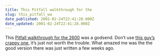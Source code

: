 ```yaml
---
title: This Pitfall walkthrough for the
slug: this_pitfall_wa
date_published: 2001-02-24T22:41:28.000Z
date_updated: 2001-02-24T22:41:28.000Z
---
```


This [Pitfall walkthrough for the 2600](http://www.gamefaqs.com/console/a2600/file/pitfall.txt) was a godsend. Don’t use [this guy’s crappy one](http://www4.ncsu.edu/~awwatkin/ATARI/2600/pitfall.html), it’s just not worth the trouble. What amazed me was the the good version there was just written a few weeks ago.

